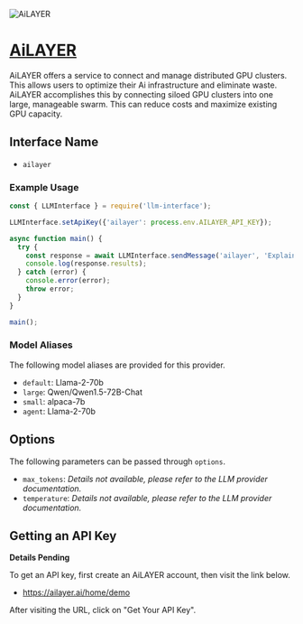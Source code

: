 ![AiLAYER](https://ailayer.ai/assets/logo-d25870d4d7d638be1aeaa85fb0968f5e595a5eaa91d25e592afab96ed2820e21.svg)

# [AiLAYER](https://www.ailayer.ai)

AiLAYER offers a service to connect and manage distributed GPU clusters. This allows users to optimize their Ai infrastructure and eliminate waste. AiLAYER accomplishes this by connecting siloed GPU clusters into one large, manageable swarm. This can reduce costs and maximize existing GPU capacity.

## Interface Name

- `ailayer`

### Example Usage

```javascript
const { LLMInterface } = require('llm-interface');

LLMInterface.setApiKey({'ailayer': process.env.AILAYER_API_KEY});

async function main() {
  try {
    const response = await LLMInterface.sendMessage('ailayer', 'Explain the importance of low latency LLMs.');
    console.log(response.results);
  } catch (error) {
    console.error(error);
    throw error;
  }
}

main();
```

### Model Aliases

The following model aliases are provided for this provider. 

- `default`: Llama-2-70b
- `large`: Qwen/Qwen1.5-72B-Chat
- `small`: alpaca-7b
- `agent`: Llama-2-70b


## Options

The following parameters can be passed through `options`.

- `max_tokens`: _Details not available, please refer to the LLM provider documentation._
- `temperature`: _Details not available, please refer to the LLM provider documentation._


## Getting an API Key

**Details Pending**

To get an API key, first create an AiLAYER account, then visit the link below.

- https://ailayer.ai/home/demo

After visiting the URL, click on "Get Your API Key".
